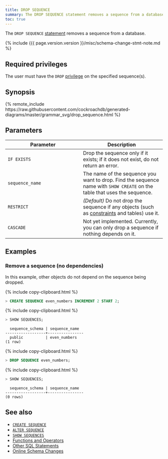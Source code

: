 ```yaml
---
title: DROP SEQUENCE
summary: The DROP SEQUENCE statement removes a sequence from a database.
toc: true
---
```


The `DROP SEQUENCE` [statement](sql-statements.html) removes a sequence from a database.

{% include {{{ page.version.version }}/misc/schema-change-stmt-note.md %}

## Required privileges

The user must have the `DROP` [privilege](authorization.html#assign-privileges) on the specified sequence(s).

## Synopsis

<section>{% remote_include https://raw.githubusercontent.com/cockroachdb/generated-diagrams/master/grammar_svg/drop_sequence.html %}</div>

## Parameters

<style>
table td:first-child {
    min-width: 225px;
}
</style>

 Parameter | Description
-----------|------------
`IF EXISTS` |  Drop the sequence only if it exists; if it does not exist, do not return an error.
`sequence_name` | The name of the sequence you want to drop. Find the sequence name with `SHOW CREATE` on the table that uses the sequence.
`RESTRICT` | _(Default)_ Do not drop the sequence if any objects (such as [constraints](constraints.html) and tables) use it.
`CASCADE` | Not yet implemented. Currently, you can only drop a sequence if nothing depends on it.

<!-- `CASCADE` > Drop all objects (such as [constraints](constraints.html) and tables) that depend on the sequence.<br><br>`CASCADE` does not list objects it drops, so should be used cautiously. -->

## Examples

### Remove a sequence (no dependencies)

In this example, other objects do not depend on the sequence being dropped.

{% include copy-clipboard.html %}
~~~ sql
> CREATE SEQUENCE even_numbers INCREMENT 2 START 2;
~~~

{% include copy-clipboard.html %}
~~~ sql
> SHOW SEQUENCES;
~~~

~~~
  sequence_schema | sequence_name
------------------+----------------
  public          | even_numbers
(1 row)
~~~

{% include copy-clipboard.html %}
~~~ sql
> DROP SEQUENCE even_numbers;
~~~

{% include copy-clipboard.html %}
~~~ sql
> SHOW SEQUENCES;
~~~

~~~
  sequence_schema | sequence_name
------------------+----------------
(0 rows)
~~~

<!-- ### Remove a Sequence and Dependent Objects with `CASCADE`

In this example, a table depends on the sequence that's being dropped. Therefore, it's only possible to drop the sequence while simultaneously dropping the dependent table using `CASCADE`.

{{site.data.alerts.callout_danger}}<code>CASCADE</code> drops <em>all</em> dependent objects without listing them, which can lead to inadvertent and difficult-to-recover losses. To avoid potential harm, we recommend dropping objects individually in most cases.{{site.data.alerts.end}}

~~~ sql
> DROP SEQUENCE customer_seq CASCADE;
~~~
~~~
DROP SEQUENCE
~~~ -->

## See also
- [`CREATE SEQUENCE`](create-sequence.html)
- [`ALTER SEQUENCE`](alter-sequence.html)
- [`SHOW SEQUENCES`](show-sequences.html)
- [Functions and Operators](functions-and-operators.html)
- [Other SQL Statements](sql-statements.html)
- [Online Schema Changes](online-schema-changes.html)
